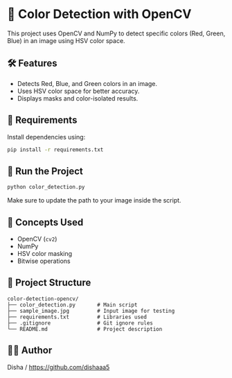 # 🎨 Color Detection with OpenCV

This project uses OpenCV and NumPy to detect specific colors (Red, Green, Blue) in an image using HSV color space.


## 🛠️ Features
- Detects Red, Blue, and Green colors in an image.
- Uses HSV color space for better accuracy.
- Displays masks and color-isolated results.

## 🧪 Requirements

Install dependencies using:
```bash
pip install -r requirements.txt
```

## 🚀 Run the Project

```bash
python color_detection.py
```

Make sure to update the path to your image inside the script.

## 🧠 Concepts Used

- OpenCV (`cv2`)
- NumPy
- HSV color masking
- Bitwise operations

## 📁 Project Structure

```
color-detection-opencv/
├── color_detection.py       # Main script
├── sample_image.jpg         # Input image for testing
├── requirements.txt         # Libraries used
├── .gitignore               # Git ignore rules
└── README.md                # Project description
```

## 🙋‍♂️ Author

Disha / https://github.com/dishaaa5
